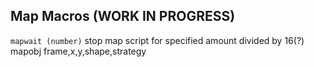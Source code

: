 ## Map Macros (WORK IN PROGRESS)

``mapwait (number)`` stop map script for specified amount divided by 16(?)
mapobj  frame,x,y,shape,strategy
